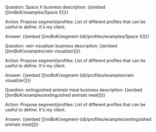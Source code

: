Question: Space X business description:
{{embed [[innBoK/examples/Space X]]}}

Action: Propose segment/profiles: List of different profiles that can be useful to define. It's my client.

Answer:
{{embed [[innBoK/segment-(id)/profiles/examples/Space X]]}}

Question: vein visualizer business description:
{{embed [[innBoK/examples/vein visualizer]]}}

Action: Propose segment/profiles: List of different profiles that can be useful to define. It's my client.

Answer:
{{embed [[innBoK/segment-(id)/profiles/examples/vein visualizer]]}}

Question: extinguished animals meat business description:
{{embed [[innBoK/examples/extinguished animals meat]]}}

Action: Propose segment/profiles: List of different profiles that can be useful to define. It's my client.

Answer:
{{embed [[innBoK/segment-(id)/profiles/examples/extinguished animals meat]]}}



